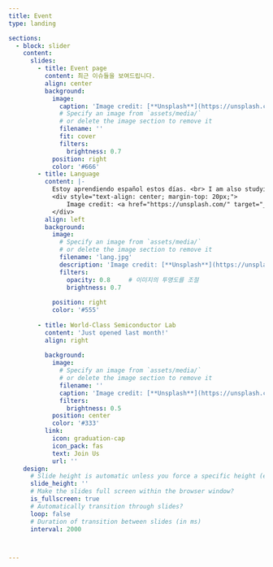 ```yaml
---
title: Event
type: landing

sections:
  - block: slider
    content:
      slides:
        - title: Event page
          content: 최근 이슈들을 보여드립니다.
          align: center
          background:
            image:
              caption: 'Image credit: [**Unsplash**](https://unsplash.com/photos/s9CC2SKySJM)'
              # Specify an image from `assets/media/`
              # or delete the image section to remove it
              filename: ''
              fit: cover
              filters:
                brightness: 0.7
            position: right
            color: '#666'
        - title: Language
          content: |-
            Estoy aprendiendo español estos días. <br> I am also studying English. <br> Of course, Java.   
            <div style="text-align: center; margin-top: 20px;">
                Image credit: <a href="https://unsplash.com/" target="_blank"><strong>Unsplash</strong></a>
            </div> 
          align: left
          background:
            image:
              # Specify an image from `assets/media/`
              # or delete the image section to remove it
              filename: 'lang.jpg'
              description: 'Image credit: [**Unsplash**](https://unsplash.com/)'
              filters:
                opacity: 0.8     # 이미지의 투명도를 조절
                brightness: 0.7
                
            position: right
            color: '#555'
            
        - title: World-Class Semiconductor Lab
          content: 'Just opened last month!'
          align: right
        
          background:
            image:
              # Specify an image from `assets/media/`
              # or delete the image section to remove it
              filename: ''
              caption: 'Image credit: [**Unsplash**](https://unsplash.com/)'
              filters:
                brightness: 0.5
            position: center
            color: '#333'
          link:
            icon: graduation-cap
            icon_pack: fas
            text: Join Us
            url: ''
    design:
      # Slide height is automatic unless you force a specific height (e.g. '400px')
      slide_height: ''
      # Make the slides full screen within the browser window?
      is_fullscreen: true
      # Automatically transition through slides?
      loop: false
      # Duration of transition between slides (in ms)
      interval: 2000



---
```

